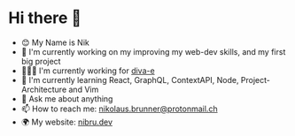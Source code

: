 # Hi there 👋

- 😊 My Name is Nik
- 🔭 I'm currently working on my improving my web-dev skills, and my first big project
- 👨🏼‍💻 I'm currently working for [diva-e](https://diva-e.com/)
- 🌱 I'm currently learning React, GraphQL, ContextAPI, Node, Project-Architecture and Vim
- 💬 Ask me about anything
- 📫 How to reach me: [nikolaus.brunner@protonmail.ch](mailto:nikolaus.brunner@protonmail.ch)
- 🌍 My website: [nibru.dev](https://nibru.dev)
